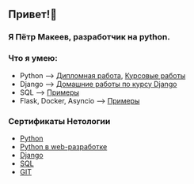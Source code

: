 ## Привет!👋
### Я Пётр Макеев, разработчик на python.

### Что я умею:
* Python --> [Дипломная работа](https://github.com/PeterMakeev/python-final-diplom), [Курсовые работы](https://github.com/stars/PeterMakeev/lists/control-works)
* Django --> [Домашние работы по курсу Django](https://github.com/stars/PeterMakeev/lists/django)
* SQL --> [Примеры ](https://github.com/PeterMakeev/SQL-music)
* Flask, Docker, Asyncio --> [Примеры](https://github.com/stars/PeterMakeev/lists/other)

### Сертификаты Нетологии
* [Python](https://drive.google.com/file/d/1vNbQ8kON30Qc_3Gs9gBc-G_8lssqQC0Y/view?usp=sharing)
* [Python в web-разработке](https://drive.google.com/file/d/1hR05BEwuntoRvqImWXrobT2fegmlO5X2/view?usp=sharing)
* [Django](https://drive.google.com/file/d/1DZ7UFctVCHL7n17lBAQEC2s9FBSXW02N/view?usp=sharing)
* [SQL](https://drive.google.com/file/d/1OvTdWSz4USSkKLHEPlaR0NsWqfW-tmNC/view?usp=sharing)
* [GIT](https://drive.google.com/file/d/1nzq-zIazW4U9zjvbknf0lvFAfhHrUYzS/view?usp=share_link)
<!--
**PeterMakeev/PeterMakeev** is a ✨ _special_ ✨ repository because its `README.md` (this file) appears on your GitHub profile.

Here are some ideas to get you started:

- 🔭 I’m currently working on ...
- 🌱 I’m currently learning ...
- 👯 I’m looking to collaborate on ...
- 🤔 I’m looking for help with ...
- 💬 Ask me about ...
- 📫 How to reach me: ...
- 😄 Pronouns: ...
- ⚡ Fun fact: ...
-->
